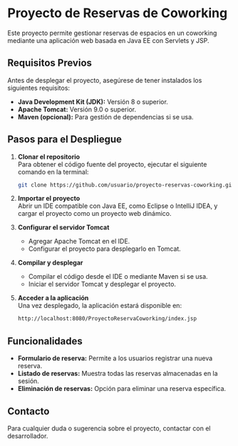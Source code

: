 # Proyecto de Reservas de Coworking

Este proyecto permite gestionar reservas de espacios en un coworking mediante una aplicación web basada en Java EE con Servlets y JSP.

## Requisitos Previos

Antes de desplegar el proyecto, asegúrese de tener instalados los siguientes requisitos:

- **Java Development Kit (JDK):** Versión 8 o superior.
- **Apache Tomcat:** Versión 9.0 o superior.
- **Maven (opcional):** Para gestión de dependencias si se usa.

## Pasos para el Despliegue

1. **Clonar el repositorio**  
   Para obtener el código fuente del proyecto, ejecutar el siguiente comando en la terminal:

   ```sh
   git clone https://github.com/usuario/proyecto-reservas-coworking.git
   ```

2. **Importar el proyecto**  
   Abrir un IDE compatible con Java EE, como Eclipse o IntelliJ IDEA, y cargar el proyecto como un proyecto web dinámico.

3. **Configurar el servidor Tomcat**  
   - Agregar Apache Tomcat en el IDE.
   - Configurar el proyecto para desplegarlo en Tomcat.

4. **Compilar y desplegar**  
   - Compilar el código desde el IDE o mediante Maven si se usa.
   - Iniciar el servidor Tomcat y desplegar el proyecto.

5. **Acceder a la aplicación**  
   Una vez desplegado, la aplicación estará disponible en:

   ```sh
   http://localhost:8080/ProyectoReservaCoworking/index.jsp
   ```

## Funcionalidades

- **Formulario de reserva:** Permite a los usuarios registrar una nueva reserva.
- **Listado de reservas:** Muestra todas las reservas almacenadas en la sesión.
- **Eliminación de reservas:** Opción para eliminar una reserva específica.

## Contacto

Para cualquier duda o sugerencia sobre el proyecto, contactar con el desarrollador.
